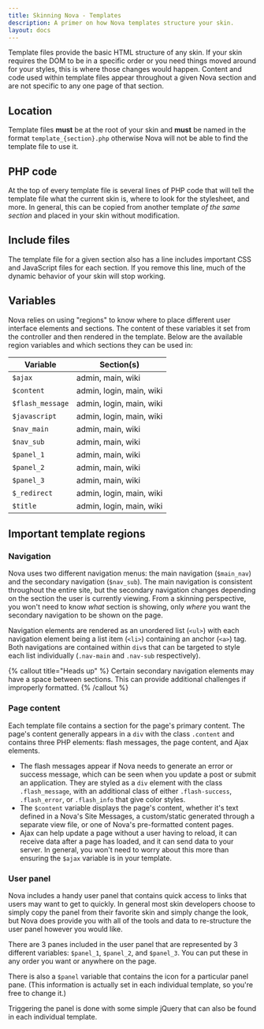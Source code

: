 ```yaml
---
title: Skinning Nova - Templates
description: A primer on how Nova templates structure your skin.
layout: docs
---
```


Template files provide the basic HTML structure of any skin. If your skin requires the DOM to be in a specific order or you need things moved around for your styles, this is where those changes would happen. Content and code used within template files appear throughout a given Nova section and are not specific to any one page of that section.

## Location

Template files **must** be at the root of your skin and **must** be named in the format `template_{section}.php` otherwise Nova will not be able to find the template file to use it.

## PHP code

At the top of every template file is several lines of PHP code that will tell the template file what the current skin is, where to look for the stylesheet, and more. In general, this can be copied from another template *of the same section* and placed in your skin without modification.

## Include files

The template file for a given section also has a line includes important CSS and JavaScript files for each section. If you remove this line, much of the dynamic behavior of your skin will stop working.

## Variables

Nova relies on using "regions" to know where to place different user interface elements and sections. The content of these variables it set from the controller and then rendered in the template. Below are the available region variables and which sections they can be used in:

|Variable        |Section(s)              |
|----------------|------------------------|
|`$ajax`         |admin, main, wiki       |
|`$content`      |admin, login, main, wiki|
|`$flash_message`|admin, login, main, wiki|
|`$javascript`   |admin, login, main, wiki|
|`$nav_main`     |admin, main, wiki       |
|`$nav_sub`      |admin, main, wiki       |
|`$panel_1`      |admin, main, wiki       |
|`$panel_2`      |admin, main, wiki       |
|`$panel_3`      |admin, main, wiki       |
|`$_redirect`    |admin, login, main, wiki|
|`$title`        |admin, login, main, wiki|

## Important template regions

### Navigation

Nova uses two different navigation menus: the main navigation (`$main_nav`) and the secondary navigation (`$nav_sub`). The main navigation is consistent throughout the entire site, but the secondary navigation changes depending on the section the user is currently viewing. From a skinning perspective, you won't need to know *what* section is showing, only *where* you want the secondary navigation to be shown on the page.

Navigation elements are rendered as an unordered list (`<ul>`) with each navigation element being a list item (`<li>`) containing an anchor (`<a>`) tag. Both navigations are contained within `div`s that can be targeted to style each list individually (`.nav-main` and `.nav-sub` respectively).

{% callout title="Heads up" %}
Certain secondary navigation elements may have a space between sections. This can  provide additional challenges if improperly formatted.
{% /callout %}

### Page content

Each template file contains a section for the page's primary content. The page's content generally appears in a `div` with the class `.content` and contains three PHP elements: flash messages, the page content, and Ajax elements.

- The flash messages appear if Nova needs to generate an error or success message, which can be seen when you update a post or submit an application. They are styled as a `div` element with the class `.flash_message`, with an additional class of either `.flash-success`, `.flash_error`, or `.flash_info` that give color styles.
- The `$content` variable displays the page's content, whether it's text defined in a Nova's Site Messages, a custom/static generated through a separate view file, or one of Nova's pre-formatted content pages.
- Ajax can help update a page without a user having to reload, it can receive data after a page has loaded, and it can send data to your server. In general, you won't need to worry about this more than ensuring the `$ajax` variable is in your template.

### User panel

Nova includes a handy user panel that contains quick access to links that users may want to get to quickly. In general most skin developers choose to simply copy the panel from their favorite skin and simply change the look, but Nova does provide you with all of the tools and data to re-structure the user panel however you would like.

There are 3 panes included in the user panel that are represented by 3 different variables: `$panel_1`, `$panel_2`, and `$panel_3`. You can put these in any order you want or anywhere on the page.

There is also a `$panel` variable that contains the icon for a particular panel pane. (This information is actually set in each individual template, so you're free to change it.)

Triggering the panel is done with some simple jQuery that can also be found in each individual template.
